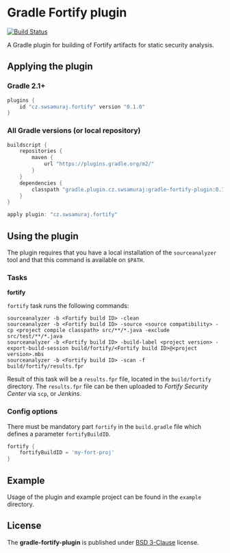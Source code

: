 # Gradle Fortify plugin #

[![Build Status](https://travis-ci.org/sw-samuraj/gradle-fortify-plugin.svg?branch=master)](https://travis-ci.org/sw-samuraj/gradle-fortify-plugin)

A Gradle plugin for building of Fortify artifacts for static security analysis.

## Applying the plugin ##

### Gradle 2.1+ ###

```groovy
plugins {
    id "cz.swsamuraj.fortify" version "0.1.0"
}
```
### All Gradle versions (or local repository) ##

```groovy
buildscript {
    repositories {
        maven {
            url "https://plugins.gradle.org/m2/"
        }
    }
    dependencies {
        classpath "gradle.plugin.cz.swsamuraj:gradle-fortify-plugin:0.1.0"
    }
}

apply plugin: "cz.swsamuraj.fortify"
```

## Using the plugin ##

The plugin requires that you have a local installation of the `sourceanalyzer` tool and that
this command is available on `$PATH`.

### Tasks ###

**fortify**

`fortify` task runs the following commands:

```shell
sourceanalyzer -b <Fortify build ID> -clean
sourceanalyzer -b <Fortify build ID> -source <source compatibility> -cp <project compile classpath> src/**/*.java -exclude src/test/**/*.java 
sourceanalyzer -b <Fortify build ID> -build-label <project version> -export-build-session build/fortify/<Fortify build ID>@<project version>.mbs
sourceanalyzer -b <Fortify build ID> -scan -f build/fortify/results.fpr
```

Result of this task will be a `results.fpr` file, located in the `build/fortify` directory. The `results.fpr` file can
be then uploaded to *Fortify Security Center* via `scp`, or *Jenkins*.

### Config options ###

There must be mandatory part `fortify` in the `build.gradle` file which defines a parameter `fortifyBuildID`.

```groovy
fortify {
    fortifyBuildID = 'my-fort-proj'
}
```

## Example ##

Usage of the plugin and example project can be found in the `example` directory.

## License ##

The **gradle-fortify-plugin** is published under [BSD 3-Clause](http://opensource.org/licenses/BSD-3-Clause) license.
